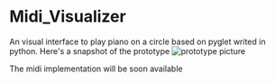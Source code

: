 # Midi_Visualizer
An visual interface to play piano on a circle based on pyglet writed in python.
Here's a snapshot of the prototype
![prototype picture](https://lh3.googleusercontent.com/-kR9Uo8Pi07Y/WpzWz1wsGnI/AAAAAAAAAFk/K0yyJZsCiOg5o0-OyI2RUFxSHYoWMoQXwCLcBGAs/s1600/capture.png)

The midi implementation will be soon available
